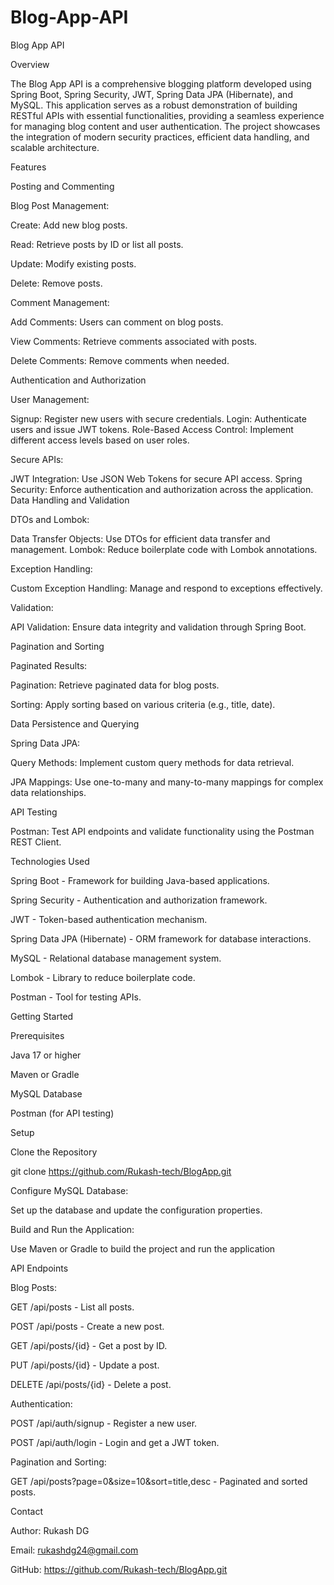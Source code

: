 # Blog-App-API
Blog App API

Overview

The Blog App API is a comprehensive blogging platform developed using Spring Boot, Spring Security, JWT, Spring Data JPA (Hibernate), and MySQL. This application serves as a robust demonstration of building RESTful APIs with essential functionalities, providing a seamless experience for managing blog content and user authentication. The project showcases the integration of modern security practices, efficient data handling, and scalable architecture.

Features

Posting and Commenting

Blog Post Management:

Create: Add new blog posts.

Read: Retrieve posts by ID or list all posts.

Update: Modify existing posts.

Delete: Remove posts.

Comment Management:

Add Comments: Users can comment on blog posts.

View Comments: Retrieve comments associated with posts.

Delete Comments: Remove comments when needed.

Authentication and Authorization

User Management:

Signup: Register new users with secure credentials.
Login: Authenticate users and issue JWT tokens.
Role-Based Access Control: Implement different access levels based on user roles.

Secure APIs:

JWT Integration: Use JSON Web Tokens for secure API access.
Spring Security: Enforce authentication and authorization across the application.
Data Handling and Validation

DTOs and Lombok:

Data Transfer Objects: Use DTOs for efficient data transfer and management.
Lombok: Reduce boilerplate code with Lombok annotations.

Exception Handling:

Custom Exception Handling: Manage and respond to exceptions effectively.

Validation:

API Validation: Ensure data integrity and validation through Spring Boot.

Pagination and Sorting

Paginated Results:

Pagination: Retrieve paginated data for blog posts.

Sorting: Apply sorting based on various criteria (e.g., title, date).

Data Persistence and Querying

Spring Data JPA:

Query Methods: Implement custom query methods for data retrieval.

JPA Mappings: Use one-to-many and many-to-many mappings for complex data relationships.

API Testing

Postman: Test API endpoints and validate functionality using the Postman REST Client.

Technologies Used

Spring Boot - Framework for building Java-based applications.

Spring Security - Authentication and authorization framework.

JWT - Token-based authentication mechanism.

Spring Data JPA (Hibernate) - ORM framework for database interactions.

MySQL - Relational database management system.

Lombok - Library to reduce boilerplate code.

Postman - Tool for testing APIs.

Getting Started

Prerequisites

Java 17 or higher

Maven or Gradle

MySQL Database

Postman (for API testing)

Setup

Clone the Repository

git clone https://github.com/Rukash-tech/BlogApp.git

Configure MySQL Database:

Set up the database and update the configuration properties.

Build and Run the Application:

Use Maven or Gradle to build the project and run the application

API Endpoints

Blog Posts:

GET /api/posts - List all posts.

POST /api/posts - Create a new post.

GET /api/posts/{id} - Get a post by ID.

PUT /api/posts/{id} - Update a post.

DELETE /api/posts/{id} - Delete a post.

Authentication:

POST /api/auth/signup - Register a new user.

POST /api/auth/login - Login and get a JWT token.

Pagination and Sorting:

GET /api/posts?page=0&size=10&sort=title,desc - Paginated and sorted posts.

Contact

Author: Rukash DG

Email: rukashdg24@gmail.com

GitHub: https://github.com/Rukash-tech/BlogApp.git

